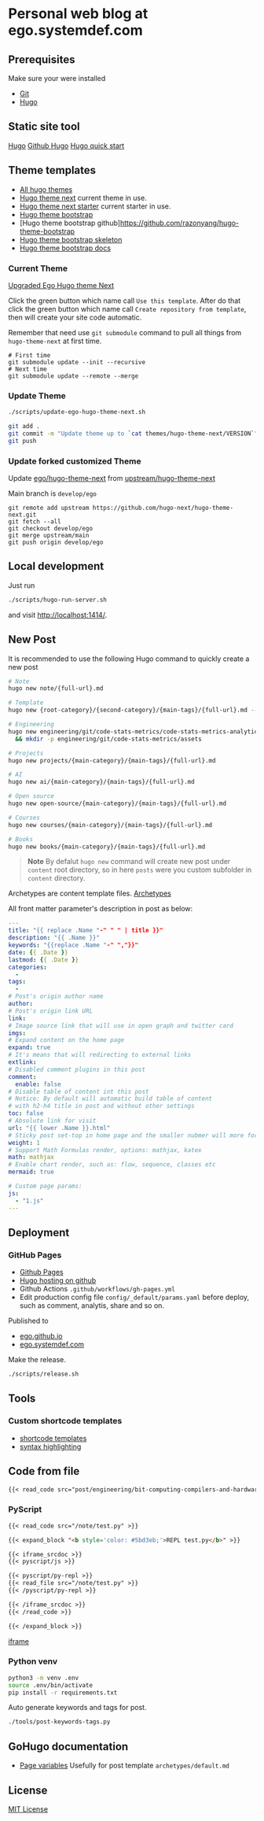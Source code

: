 # Personal web blog at ego.systemdef.com

## Prerequisites
Make sure your were installed

  * [Git](https://git-scm.com/downloads)
  * [Hugo](https://github.com/gohugoio/hugo/releases/)



## Static site tool
[Hugo](https://gohugo.io)
[Github Hugo](https://github.com/gohugoio/hugo)
[Hugo quick start](https://gohugo.io/getting-started/quick-start/)



## Theme templates

  * [All hugo themes](https://themes.gohugo.io)
  * [Hugo theme next](https://github.com/hugo-next/hugo-theme-next) current theme in use.
  * [Hugo theme next starter](https://github.com/hugo-next/hugo-theme-next-starter) current starter in use.
  * [Hugo theme bootstrap](https://themes.gohugo.io/themes/hugo-theme-bootstrap/)
  * [Hugo theme bootstrap github]https://github.com/razonyang/hugo-theme-bootstrap
  * [Hugo theme bootstrap skeleton](https://github.com/razonyang/hugo-theme-bootstrap-skeleton)
  * [Hugo theme bootstrap docs](https://hbs.razonyang.com/v1/en/docs/configuration/site/)


### Current Theme

  [Upgraded Ego Hugo theme Next](https://github.com/ego/hugo-theme-next)

Click the green button which name call `Use this template`.
After do that click the green button which name call `Create repository from template`, then will create your site code automatic.

Remember that need use `git submodule` command to pull all things from `hugo-theme-next` at first time.

```
# First time
git submodule update --init --recursive
# Next time
git submodule update --remote --merge
```


### Update Theme

```bash
./scripts/update-ego-hugo-theme-next.sh

git add .
git commit -m "Update theme up to `cat themes/hugo-theme-next/VERSION`"
git push
```


### Update forked customized Theme

Update [ego/hugo-theme-next](https://github.com/ego/hugo-theme-next) from [upstream/hugo-theme-next](https://github.com/hugo-next/hugo-theme-next)

Main branch is `develop/ego`

```shell
git remote add upstream https://github.com/hugo-next/hugo-theme-next.git
git fetch --all
git checkout develop/ego
git merge upstream/main
git push origin develop/ego
```


## Local development
Just run

```bash
./scripts/hugo-run-server.sh
```
and visit [http://localhost:1414/](http://localhost:1414/).


## New Post
It is recommended to use the following Hugo command to quickly create a new post

```bash
# Note
hugo new note/{full-url}.md

# Template
hugo new {root-category}/{second-category}/{main-tags}/{full-url}.md --debug --verbose

# Engineering
hugo new engineering/git/code-stats-metrics/code-stats-metrics-analytics-and-tools.md \
  && mkdir -p engineering/git/code-stats-metrics/assets

# Projects
hugo new projects/{main-category}/{main-tags}/{full-url}.md

# AI
hugo new ai/{main-category}/{main-tags}/{full-url}.md

# Open source
hugo new open-source/{main-category}/{main-tags}/{full-url}.md

# Courses
hugo new courses/{main-category}/{main-tags}/{full-url}.md

# Books
hugo new books/{main-category}/{main-tags}/{full-url}.md
```
> **Note**
> By defalut `hugo new` command will create new post under `content` root directory, so in here `posts` were you custom subfolder in `content` directory.

Archetypes are content template files.
[Archetypes](https://gohugo.io/content-management/archetypes/)

All front matter parameter's description in post as below:


```yml
---
title: "{{ replace .Name "-" " " | title }}"
description: "{{ .Name }}"
keywords: "{{replace .Name "-" ","}}"
date: {{ .Date }}
lastmod: {{ .Date }}
categories:
  -
tags:
  -
# Post's origin author name
author:
# Post's origin link URL
link:
# Image source link that will use in open graph and twitter card
imgs:
# Expand content on the home page
expand: true
# It's means that will redirecting to external links
extlink:
# Disabled comment plugins in this post
comment:
  enable: false
# Disable table of content int this post
# Notice: By default will automatic build table of content
# with h2-h4 title in post and without other settings
toc: false
# Absolute link for visit
url: "{{ lower .Name }}.html"
# Sticky post set-top in home page and the smaller nubmer will more forward.
weight: 1
# Support Math Formulas render, options: mathjax, katex
math: mathjax
# Enable chart render, such as: flow, sequence, classes etc
mermaid: true

# Custom page params:
js:
  - "1.js"
---
```


## Deployment

### GitHub Pages

* [Github Pages](https://pages.github.com/)
* [Hugo hosting on github](https://gohugo.io/hosting-and-deployment/hosting-on-github/)
* Github Actions `.github/workflows/gh-pages.yml`
* Edit production config file `config/_default/params.yaml` before deploy, such as comment, analytis, share and so on.

Published to

  * [ego.github.io](https://ego.github.io)
  * [ego.systemdef.com](https://ego.systemdef.com)


Make the release.

```bash
./scripts/release.sh
```

## Tools

### Custom shortcode templates

- [shortcode templates](https://gohugo.io/templates/shortcode-templates/)
- [syntax highlighting](https://gohugo.io/content-management/syntax-highlighting/)

## Code from file

```markdown
{{< read_code src="post/engineering/bit-computing-compilers-and-hardware/logic_gate_full_adder_8_bit.py" hl_lines="4-8" >}}
```

### PyScript

```markdown
{{< read_code src="/note/test.py" >}}

{{< expand_block "<b style='color: #5bd3eb;'>REPL test.py</b>" >}}

{{< iframe_srcdoc >}}
{{< pyscript/js >}}

{{< pyscript/py-repl >}}
{{< read_file src="/note/test.py" >}}
{{< /pyscript/py-repl >}}

{{< /iframe_srcdoc >}}
{{< /read_code >}}

{{< /expand_block >}}
```

[iframe](https://developer.mozilla.org/en-US/docs/Web/HTML/Element/iframe)


### Python venv

```bash
python3 -m venv .env
source .env/bin/activate
pip install -r requirements.txt
```

Auto generate  keywords and tags for post.

```bash
./tools/post-keywords-tags.py
```


## GoHugo documentation

  * [Page variables](https://gohugo.io/variables/page/)
    Usefully for post template `archetypes/default.md`


## License

[MIT License](LICENSE)

